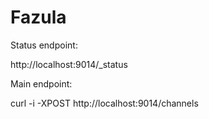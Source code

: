 # Fazula

Status endpoint:

http://localhost:9014/_status

Main endpoint:

curl -i -XPOST http://localhost:9014/channels